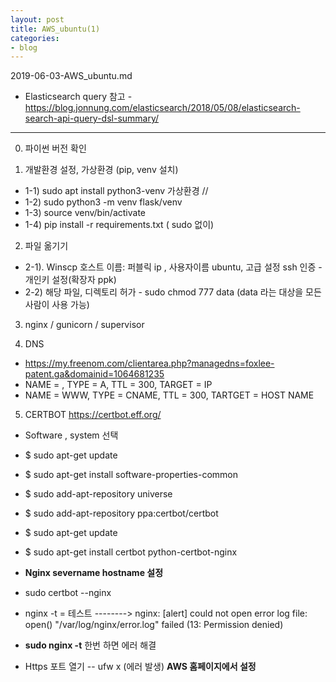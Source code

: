 ```yaml
---
layout: post
title: AWS_ubuntu(1)
categories:
- blog
---
```



2019-06-03-AWS_ubuntu.md


* Elasticsearch query 참고 - https://blog.jonnung.com/elasticsearch/2018/05/08/elasticsearch-search-api-query-dsl-summary/

- - -

0. 파이썬 버전 확인

1. 개발환경 설정, 가상환경 (pip, venv 설치)
 - 1-1) sudo apt install python3-venv  가상환경 //
 - 1-2) sudo python3 -m venv flask/venv
 - 1-3) source venv/bin/activate
 - 1-4) pip install -r requirements.txt    ( sudo 없이)


2. 파일 옮기기 
 - 2-1). Winscp 호스트 이름: 퍼블릭 ip , 사용자이름 ubuntu,  고급 설정 ssh 인증 - 개인키 설정(확장자 ppk)
 - 2-2) 해당 파일, 디렉토리 허가 - sudo chmod 777 data  (data 라는 대상을 모든 사람이 사용 가능)


3. nginx / gunicorn / supervisor 


4. DNS
* https://my.freenom.com/clientarea.php?managedns=foxlee-patent.ga&domainid=1064681235
* NAME = , TYPE = A, TTL = 300, TARGET = IP
* NAME = WWW, TYPE = CNAME, TTL = 300, TARTGET = HOST NAME

5. CERTBOT                    https://certbot.eff.org/
* Software , system 선택
* $ sudo apt-get update
* $ sudo apt-get install software-properties-common
* $ sudo add-apt-repository universe
* $ sudo add-apt-repository ppa:certbot/certbot
* $ sudo apt-get update
* $ sudo apt-get install certbot python-certbot-nginx 

* **Nginx severname hostname 설정**
* sudo certbot --nginx
* nginx -t = 테스트 -------->  nginx: [alert] could not open error log file: open() "/var/log/nginx/error.log" failed (13: Permission denied)
* **sudo nginx -t** 한번 하면 에러 해결
* Https 포트 열기 -- ufw x (에러 발생)  **AWS 홈페이지에서 설정**


